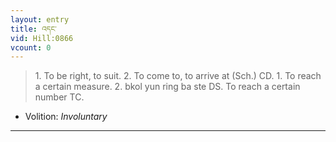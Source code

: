 ```yaml
---
layout: entry
title: འདང་
vid: Hill:0866
vcount: 0
---
```

> 1\. To be right, to suit\. 2\. To come to, to arrive at (Sch\.) CD\. 1\. To reach a certain measure\. 2\. bkol yun ring ba ste DS\. To reach a certain number TC\.

* Volition: _Involuntary_

---

